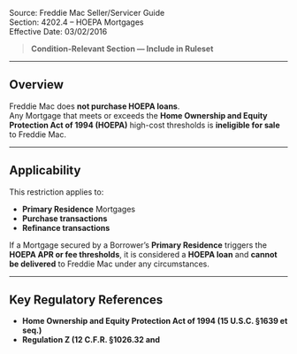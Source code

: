 Source: Freddie Mac Seller/Servicer Guide  
Section: 4202.4 – HOEPA Mortgages  
Effective Date: 03/02/2016  

> **Condition-Relevant Section — Include in Ruleset**

---

## Overview
Freddie Mac does **not purchase HOEPA loans**.  
Any Mortgage that meets or exceeds the **Home Ownership and Equity Protection Act of 1994 (HOEPA)** high-cost thresholds is **ineligible for sale** to Freddie Mac.

---

## Applicability
This restriction applies to:
- **Primary Residence** Mortgages  
- **Purchase transactions**  
- **Refinance transactions**  

If a Mortgage secured by a Borrower’s **Primary Residence** triggers the **HOEPA APR or fee thresholds**, it is considered a **HOEPA loan** and **cannot be delivered** to Freddie Mac under any circumstances.

---

## Key Regulatory References
- **Home Ownership and Equity Protection Act of 1994 (15 U.S.C. §1639 et seq.)**  
- **Regulation Z (12 C.F.R. §1026.32 and**
